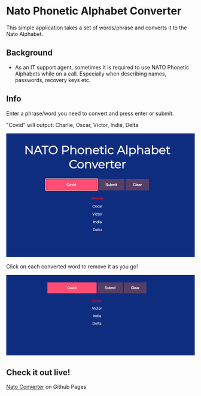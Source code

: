 # Nato Phonetic Alphabet Converter

This simple application takes a set of words/phrase and converts it to the Nato Alphabet.

## Background 
- As an IT support agent, sometimes it is required to use NATO Phonetic Alphabets while on a call. Especially when describing names, passwords, recovery keys etc.

 
## Info

Enter a phrase/word you need to convert and press enter or submit. 

"Covid" will output: Charlie, Oscar, Victor, India, Delta

![Nato Converter Logo](static/logo2.png)

Click on each converted word to remove it as you go!

![Nato Converter Logo](static/logo3.png)

## Check it out live!
[Nato Converter](https://nyancodes.github.io/Nato-Converter/) on Github Pages


#
